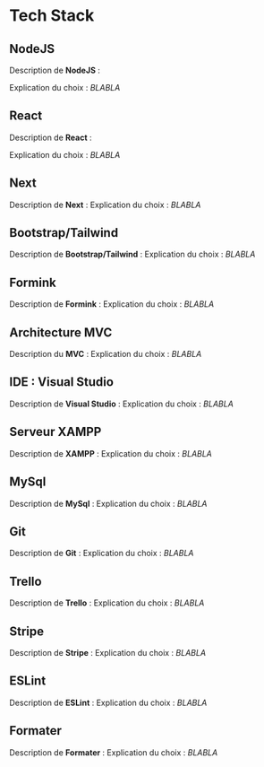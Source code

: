   # Tech Stack
  ## NodeJS
  Description de **NodeJS** : 
  
  Explication du choix : *BLABLA*
  
  ## React
  Description de **React** : 
  
  Explication du choix : *BLABLA*
  
  ## Next
  Description de **Next** : 
  Explication du choix : *BLABLA*
  
  ## Bootstrap/Tailwind
  Description de **Bootstrap/Tailwind** :
  Explication du choix : *BLABLA*
  
  ## Formink
  Description de **Formink** : 
  Explication du choix : *BLABLA*
  
  ## Architecture MVC
  Description du **MVC** : 
  Explication du choix : *BLABLA*
  
  ## IDE : Visual Studio
  Description de **Visual Studio** :
  Explication du choix : *BLABLA*
  
  ## Serveur XAMPP
  Description de **XAMPP** :
  Explication du choix : *BLABLA*
  
  ## MySql
  Description de **MySql** : 
  Explication du choix : *BLABLA*
  
  ## Git
  Description de **Git** : 
  Explication du choix : *BLABLA*
  
  ## Trello
  Description de **Trello** : 
  Explication du choix : *BLABLA*
  
  ## Stripe
  Description de **Stripe** :
  Explication du choix : *BLABLA*
  
  ## ESLint
  Description de **ESLint** : 
  Explication du choix : *BLABLA*
  
  ## Formater
  Description de **Formater** : 
  Explication du choix : *BLABLA*

